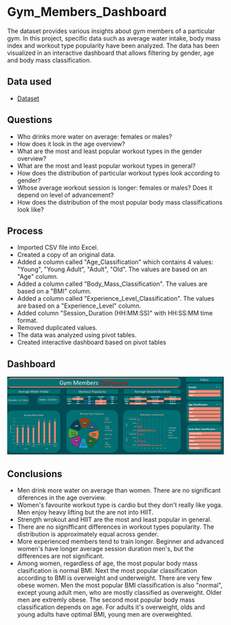 # Gym_Members_Dashboard
The dataset provides various insights about gym members of a particular gym. In this project, specific data such as average water intake, body mass index and workout type popularity have been analyzed. The data has been visualized in an interactive dashboard that allows filtering by gender, age and body mass classification.

## Data used
- <a href="https://www.kaggle.com/datasets/valakhorasani/gym-members-exercise-dataset?resource=download">Dataset</a>

## Questions
- Who drinks more water on average: females or males?
- How does it look in the age overview?
- What are the most and least popular workout types in the gender overview?
- What are the most and least popular workout types in general?
- How does the distribution of particular workout types look according to gender?
- Whose average workout session is longer: females or males? Does it depend on level of advancement?
- How does the distribution of the most popular body mass classifications look like?

## Process
- Imported CSV file into Excel.
- Created a copy of an original data.
- Added a column called "Age_Classification" which contains 4 values: "Young", "Young Adult", "Adult", "Old". The values are based on an "Age" column.
- Added a column called "Body_Mass_Classification". The values are based on a "BMI" column.
- Added a column called "Experience_Level_Classification". The values are based on a "Experience_Level" column.
- Added column "Session_Duration (HH:MM:SS)" with HH:SS:MM time format.
- Removed duplicated values.
- The data was analyzed using pivot tables.
- Created interactive dashboard based on pivot tables

## Dashboard
![Screenshot](https://raw.githubusercontent.com/mmaloleee/Gym_Members_Dashboard/refs/heads/main/dashboard.png?raw=true)

## Conclusions
- Men drink more water on average than women. There are no significant diferences in the age overview.
- Women's favourite workout type is cardio but they don't really like yoga. Men enjoy heavy lifting but the are not into HIIT.
- Strength wrokout and HIIT are the most and least popular in general.
- There are no signifficant differences in workout types popularity. The distribution is approximately equal across gender.
- More experienced members tend to train longer. Beginner and advanced women's have longer average session duration men's, but the differences are not significant.
- Among women, regardless of age, the most popular body mass clasification is normal BMI. Next the most popular classification according to BMI is overweight and underweight. There are very few obese women. Men the most popular BMI classification is also "normal", except young adult men, who are mostly classified as overweight. Older men are extremly obese. The second most popular body mass classification depends on age. For adults it's overweight, olds and young adults have optimal BMI, young men are overweighted. 
